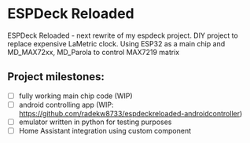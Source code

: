 # ESPDeck Reloaded
ESPDeck Reloaded - next rewrite of my espdeck project. DIY project to replace expensive LaMetric clock. Using ESP32 as a main chip and MD_MAX72xx, MD_Parola to control MAX7219 matrix
## Project milestones:
 - [ ] fully working main chip code (WIP)
 - [ ] android controlling app (WIP: https://github.com/radekw8733/espdeckreloaded-androidcontroller)
 - [ ] emulator written in python for testing purposes
 - [ ] Home Assistant integration using custom component
